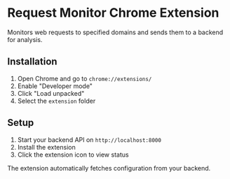 # Request Monitor Chrome Extension

Monitors web requests to specified domains and sends them to a backend for analysis.

## Installation

1. Open Chrome and go to `chrome://extensions/`
2. Enable "Developer mode"
3. Click "Load unpacked"
4. Select the `extension` folder

## Setup

1. Start your backend API on `http://localhost:8000`
2. Install the extension
3. Click the extension icon to view status

The extension automatically fetches configuration from your backend. 